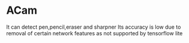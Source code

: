 # ACam
 
It can detect pen,pencil,eraser and sharpner
Its accuracy is low due to removal of certain network features as not supported by tensorflow lite
